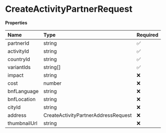 # CreateActivityPartnerRequest

**Properties**

| Name         | Type                                | Required | Description |
| :----------- | :---------------------------------- | :------- | :---------- |
| partnerId    | string                              | ✅       |             |
| activityId   | string                              | ✅       |             |
| countryId    | string                              | ✅       |             |
| variantIds   | string[]                            | ✅       |             |
| impact       | string                              | ❌       |             |
| cost         | number                              | ❌       |             |
| bnfLanguage  | string                              | ❌       |             |
| bnfLocation  | string                              | ❌       |             |
| cityId       | string                              | ❌       |             |
| address      | CreateActivityPartnerAddressRequest | ❌       |             |
| thumbnailUrl | string                              | ❌       |             |

<!-- This file was generated by liblab | https://liblab.com/ -->
